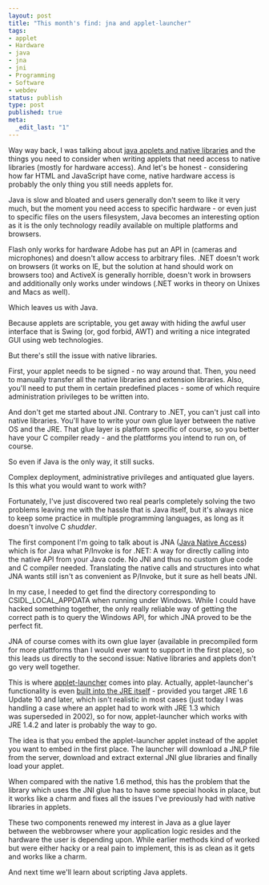 ```yaml
---
layout: post
title: "This month's find: jna and applet-launcher"
tags:
- applet
- Hardware
- java
- jna
- jni
- Programming
- Software
- webdev
status: publish
type: post
published: true
meta:
  _edit_last: "1"
---
```

Way way back, I was talking about <a href="http://www.gnegg.ch/2004/01/java-and-native-libraries/">java applets and native libraries</a> and the things you need to consider when writing applets that need access to native libraries (mostly for hardware access). And let's be honest - considering how far HTML and JavaScript have come, native hardware access is probably the only thing you still needs applets for.

Java is slow and bloated and users generally don't seem to like it very much, but the moment you need access to specific hardware - or even just to specific files on the users filesystem, Java becomes an interesting option as it is the only technology readily available on multiple platforms and browsers.

Flash only works for hardware Adobe has put an API in (cameras and microphones) and doesn't allow access to arbitrary files. .NET doesn't work on browsers (it works on IE, but the solution at hand should work on browsers too) and ActiveX is generally horrible, doesn't work in browsers and additionally only works under windows (.NET works in theory on Unixes and Macs as well).

Which leaves us with Java.

Because applets are scriptable, you get away with hiding the awful user interface that is Swing (or, god forbid, AWT) and writing a nice integrated GUI using web technologies.

But there's still the issue with native libraries.

First, your applet needs to be signed - no way around that. Then, you need to manually transfer all the native libraries and extension libraries. Also, you'll need to put them in certain predefined places - some of which require administration privileges to be written into.

And don't get me started about JNI. Contrary to .NET, you can't just call into native libraries. You'll have to write your own glue layer between the native OS and the JRE. That glue layer is platform specific of course, so you better have your C compiler ready - and the plattforms you intend to run on, of course.

So even if Java is the only way, it still sucks.

Complex deployment, administrative privileges and antiquated glue layers. Is this what you would want to work with?

Fortunately, I've just discovered two real pearls completely solving the two problems leaving me with the hassle that is Java itself, but it's always nice to keep some practice in multiple programming languages, as long as it doesn't involve C *shudder*.

The first component I'm going to talk about is JNA (<a href="https://jna.dev.java.net/">Java Native Access</a>) which is for Java what P/Invoke is for .NET: A way for directly calling into the native API from your Java code. No JNI and thus no custom glue code and C compiler needed. Translating the native calls and structures into what JNA wants still isn't as convenient as P/Invoke, but it sure as hell beats JNI.

In my case, I needed to get find the directory corresponding to CSIDL_LOCAL_APPDATA when running under Windows. While I could have hacked something together, the only really reliable way of getting the correct path is to query the Windows API, for which JNA proved to be the perfect fit.

JNA of course comes with its own glue layer (available in precompiled form for more plattforms than I would ever want to support in the first place), so this leads us directly to the second issue: Native libraries and applets don't go very well together.

This is where <a href="https://applet-launcher.dev.java.net/">applet-launcher</a> comes into play. Actually, applet-launcher's functionality is even <a href="https://jdk6.dev.java.net/plugin2/jnlp/">built into the JRE itself</a> - provided you target JRE 1.6 Update 10 and later, which isn't realistic in most cases (just today I was handling a case where an applet had to work with JRE 1.3 which was superseded in 2002), so for now, applet-launcher which works with JRE 1.4.2 and later is probably the way to go.

The idea is that you embed the applet-launcher applet instead of the applet you want to embed in the first place. The launcher will download a JNLP file from the server, download and extract external JNI glue libraries and finally load your applet.

When compared with the native 1.6 method, this has the problem that the library which uses the JNI glue has to have some special hooks in place, but it works like a charm and fixes all the issues I've previously had with native libraries in applets.

These two components renewed my interest in Java as a glue layer between the webbrowser where your application logic resides and the hardware the user is depending upon. While earlier methods kind of worked but were either hacky or a real pain to implement, this is as clean as it gets and works like a charm.

And next time we'll learn about scripting Java applets.
